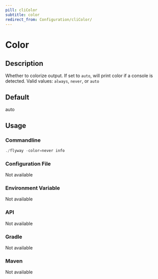 ```yaml
---
pill: cliColor
subtitle: color
redirect_from: Configuration/cliColor/
---
```


# Color

## Description
Whether to colorize output. If set to `auto`, will print color if a console is detected. Valid values: `always`, `never`, or `auto`

## Default
auto

## Usage

### Commandline
```powershell
./flyway -color=never info
```

### Configuration File
Not available

### Environment Variable
Not available

### API
Not available

### Gradle
Not available

### Maven
Not available
